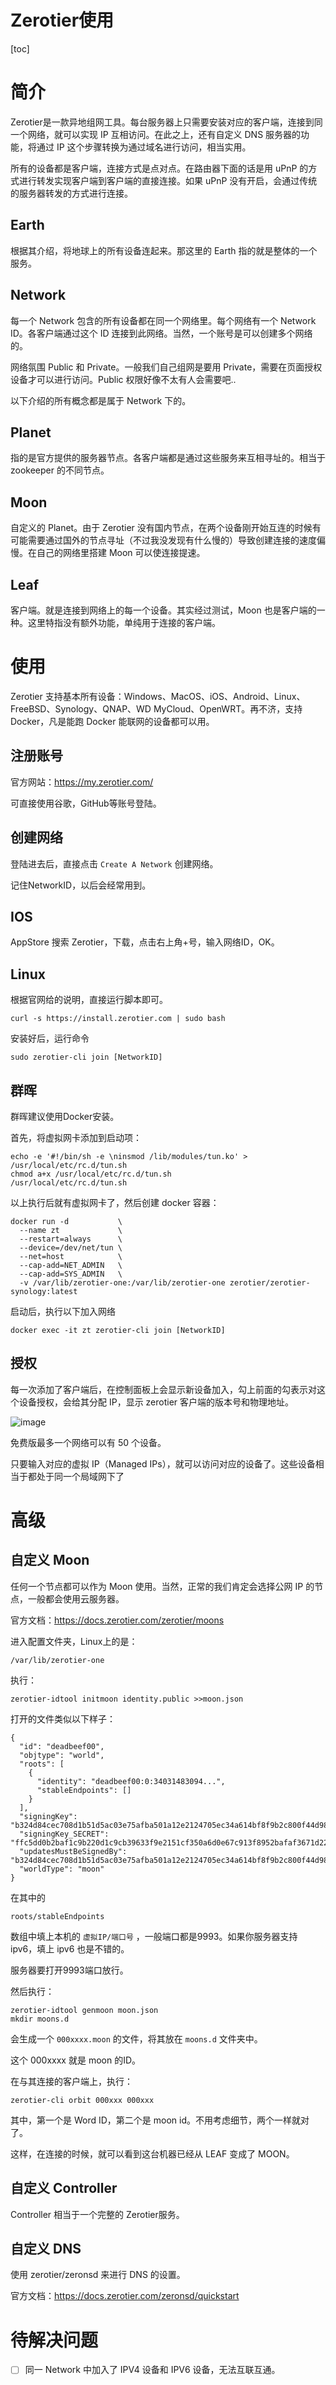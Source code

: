 # Zerotier使用
[toc]

# 简介
Zerotier是一款异地组网工具。每台服务器上只需要安装对应的客户端，连接到同一个网络，就可以实现 IP 互相访问。在此之上，还有自定义 DNS 服务器的功能，将通过 IP 这个步骤转换为通过域名进行访问，相当实用。

所有的设备都是客户端，连接方式是点对点。在路由器下面的话是用 uPnP 的方式进行转发实现客户端到客户端的直接连接。如果 uPnP 没有开启，会通过传统的服务器转发的方式进行连接。

## Earth
根据其介绍，将地球上的所有设备连起来。那这里的 Earth 指的就是整体的一个服务。

## Network
每一个 Network 包含的所有设备都在同一个网络里。每个网络有一个 Network ID。各客户端通过这个 ID 连接到此网络。当然，一个账号是可以创建多个网络的。

网络氛围 Public 和 Private。一般我们自己组网是要用 Private，需要在页面授权设备才可以进行访问。Public 权限好像不太有人会需要吧..

以下介绍的所有概念都是属于 Network 下的。

## Planet
指的是官方提供的服务器节点。各客户端都是通过这些服务来互相寻址的。相当于 zookeeper 的不同节点。

## Moon
自定义的 Planet。由于 Zerotier 没有国内节点，在两个设备刚开始互连的时候有可能需要通过国外的节点寻址（不过我没发现有什么慢的）导致创建连接的速度偏慢。在自己的网络里搭建 Moon 可以使连接提速。

## Leaf
客户端。就是连接到网络上的每一个设备。其实经过测试，Moon 也是客户端的一种。这里特指没有额外功能，单纯用于连接的客户端。



# 使用
Zerotier 支持基本所有设备：Windows、MacOS、iOS、Android、Linux、FreeBSD、Synology、QNAP、WD MyCloud、OpenWRT。再不济，支持 Docker，凡是能跑 Docker 能联网的设备都可以用。

## 注册账号
官方网站：https://my.zerotier.com/

可直接使用谷歌，GitHub等账号登陆。

## 创建网络
登陆进去后，直接点击 `Create A Network` 创建网络。

记住NetworkID，以后会经常用到。

## IOS
AppStore 搜索 Zerotier，下载，点击右上角+号，输入网络ID，OK。

## Linux
根据官网给的说明，直接运行脚本即可。

```Plain Text
curl -s https://install.zerotier.com | sudo bash
```
安装好后，运行命令

```Plain Text
sudo zerotier-cli join [NetworkID]
```
## 群晖
群晖建议使用Docker安装。

首先，将虚拟网卡添加到启动项：

```Plain Text
echo -e '#!/bin/sh -e \ninsmod /lib/modules/tun.ko' > /usr/local/etc/rc.d/tun.sh
chmod a+x /usr/local/etc/rc.d/tun.sh
/usr/local/etc/rc.d/tun.sh
```
以上执行后就有虚拟网卡了，然后创建 docker 容器：

```Plain Text
docker run -d           \
  --name zt             \
  --restart=always      \
  --device=/dev/net/tun \
  --net=host            \
  --cap-add=NET_ADMIN   \
  --cap-add=SYS_ADMIN   \
  -v /var/lib/zerotier-one:/var/lib/zerotier-one zerotier/zerotier-synology:latest
```
启动后，执行以下加入网络

```Plain Text
docker exec -it zt zerotier-cli join [NetworkID]
```
## 授权
每一次添加了客户端后，在控制面板上会显示新设备加入，勾上前面的勾表示对这个设备授权，会给其分配 IP，显示 zerotier 客户端的版本号和物理地址。

![image](images/QajGgzkA4_V5mIKLaQh73uoVlf9_GaZP3D2Jatx9YK8.png)



免费版最多一个网络可以有 50 个设备。

只要输入对应的虚拟 IP（Managed IPs），就可以访问对应的设备了。这些设备相当于都处于同一个局域网下了



# 高级
## 自定义 Moon
任何一个节点都可以作为 Moon 使用。当然，正常的我们肯定会选择公网 IP 的节点，一般都会使用云服务器。

官方文档：https://docs.zerotier.com/zerotier/moons

进入配置文件夹，Linux上的是：

```Plain Text
/var/lib/zerotier-one
```
执行：

```Plain Text
zerotier-idtool initmoon identity.public >>moon.json
```
打开的文件类似以下样子：

```Plain Text
{
  "id": "deadbeef00",
  "objtype": "world",
  "roots": [
    {
      "identity": "deadbeef00:0:34031483094...",
      "stableEndpoints": []
    }
  ],
  "signingKey": "b324d84cec708d1b51d5ac03e75afba501a12e2124705ec34a614bf8f9b2c800f44d9824ad3ab2e3da1ac52ecb39ac052ce3f54e58d8944b52632eb6d671d0e0",
  "signingKey_SECRET": "ffc5dd0b2baf1c9b220d1c9cb39633f9e2151cf350a6d0e67c913f8952bafaf3671d2226388e1406e7670dc645851bf7d3643da701fd4599fedb9914c3918db3",
  "updatesMustBeSignedBy": "b324d84cec708d1b51d5ac03e75afba501a12e2124705ec34a614bf8f9b2c800f44d9824ad3ab2e3da1ac52ecb39ac052ce3f54e58d8944b52632eb6d671d0e0",
  "worldType": "moon"
}
```
在其中的

```Plain Text
roots/stableEndpoints
```
数组中填上本机的 `虚拟IP/端口号` ，一般端口都是9993。如果你服务器支持 ipv6，填上 ipv6 也是不错的。

服务器要打开9993端口放行。

然后执行：

```Plain Text
zerotier-idtool genmoon moon.json
mkdir moons.d
```
会生成一个 `000xxxx.moon` 的文件，将其放在 `moons.d` 文件夹中。

这个 000xxxx 就是 moon 的ID。

在与其连接的客户端上，执行：

```Plain Text
zerotier-cli orbit 000xxx 000xxx
```
其中，第一个是 Word ID，第二个是 moon id。不用考虑细节，两个一样就对了。

这样，在连接的时候，就可以看到这台机器已经从 LEAF 变成了 MOON。

## 自定义 Controller
Controller 相当于一个完整的 Zerotier服务。



## 自定义 DNS
使用 zerotier/zeronsd 来进行 DNS 的设置。

官方文档：https://docs.zerotier.com/zeronsd/quickstart



# 待解决问题
- [ ] 同一 Network 中加入了 IPV4 设备和 IPV6 设备，无法互联互通。